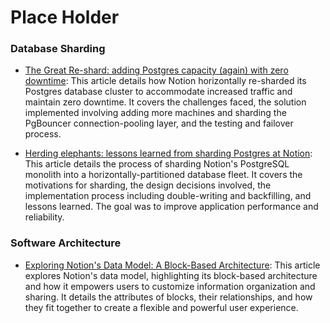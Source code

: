 # Place Holder

### Database Sharding
- [The Great Re-shard: adding Postgres capacity (again) with zero downtime](https://www.notion.com/blog/the-great-re-shard): This article details how Notion horizontally re-sharded its Postgres database cluster to accommodate increased traffic and maintain zero downtime. It covers the challenges faced, the solution implemented involving adding more machines and sharding the PgBouncer connection-pooling layer, and the testing and failover process.

- [Herding elephants: lessons learned from sharding Postgres at Notion](https://www.notion.com/blog/sharding-postgres-at-notion): This article details the process of sharding Notion's PostgreSQL monolith into a horizontally-partitioned database fleet. It covers the motivations for sharding, the design decisions involved, the implementation process including double-writing and backfilling, and lessons learned. The goal was to improve application performance and reliability.

### Software Architecture
- [Exploring Notion's Data Model: A Block-Based Architecture](https://www.notion.com/blog/data-model-behind-notion): This article explores Notion's data model, highlighting its block-based architecture and how it empowers users to customize information organization and sharing. It details the attributes of blocks, their relationships, and how they fit together to create a flexible and powerful user experience.
